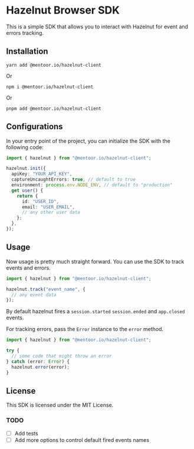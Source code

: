 # Hazelnut Browser SDK

This is a simple SDK that allows you to interact with Hazelnut for event and errors tracking.

## Installation

`yarn add @mentoor.io/hazelnut-client`

Or

`npm i @mentoor.io/hazelnut-client`

Or

`pnpm add @mentoor.io/hazelnut-client`

## Configurations

In your entry point of the project, you can initialize the SDK with the following code:

```ts
import { hazelnut } from "@mentoor.io/hazelnut-client";

hazelnut.init({
  apiKey: "YOUR_API_KEY",
  captureUncaughtErrors: true, // default to true
  environment: process.env.NODE_ENV, // default to "production"
  get user() {
    return {
      id: "USER_ID",
      email: "USER_EMAIL",
      // any other user data
    };
  },
});
```

## Usage

Now usage is pretty much straight forward. You can use the SDK to track events and errors.

```ts
import { hazelnut } from "@mentoor.io/hazelnut-client";

hazelnut.track("event_name", {
  // any event data
});
```

By default hazelnut fires a `session.started` `session.ended` and `app.closed` events.

For tracking errors, pass the `Error` instance to the `error` method.

```ts
import { hazelnut } from "@mentoor.io/hazelnut-client";

try {
  // some code that might throw an error
} catch (error: Error) {
  hazelnut.error(error);
}
```

## License

This SDK is licensed under the MIT License.

### TODO

- [ ] Add tests
- [ ] Add more options to control default fired events names